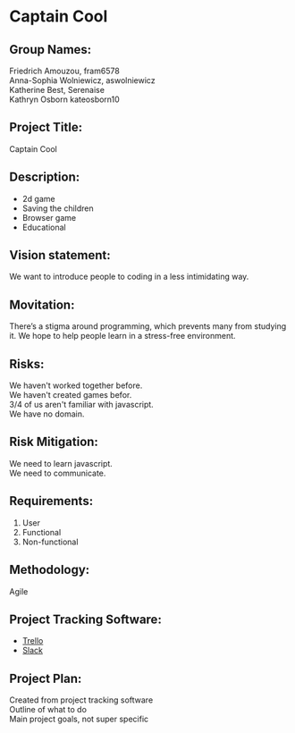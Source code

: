 # Captain Cool  
## Group Names:  
Friedrich Amouzou, fram6578  
Anna-Sophia Wolniewicz, aswolniewicz  
Katherine Best, Serenaise  
Kathryn Osborn kateosborn10 

## Project Title:  
Captain Cool  

## Description:  

* 2d game  
* Saving the children  
* Browser game  
* Educational

## Vision statement:  
We want to introduce people to coding in a less intimidating way.  

## Movitation:  
There’s a stigma around programming, which prevents many from studying it. We hope to help people learn in a stress-free environment.  

## Risks:  
We haven't worked together before.  
We haven't created games befor.  
3/4 of us aren't familiar with javascript.  
We have no domain.  

## Risk Mitigation:  
We need to learn javascript.  
We need to communicate.  

## Requirements:   
1. User  
2. Functional  
3. Non-functional  

## Methodology:  
Agile  

## Project Tracking Software:
* [Trello](https://trello.com/b/rC4w5cus)  
* [Slack](www.slack.com)  

## Project Plan:  
Created from project tracking software  
Outline of what to do  
Main project goals, not super specific  
